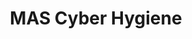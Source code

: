 ---
title: MAS Cyber Hygiene
# type: managed-threat-response
image: /img/cyberaas-home-banner-hats.jpg
intro:
  heading: MAS Cyber Hygiene Compliance Package
  description: >
    Comply to Monetary Authority of Singapore ("MAS") Cyber Hygiene from $9,800 today! Proven and most cost-effective package in the market.
main:
  heading: Compliance Requirements
---